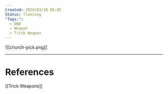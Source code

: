 ```yaml
---
Created: 2024/03/10 05:05
Status: fleeting
"Tags:":
  - DND
  - Weapon
  - Trick Weapon
---
```

![[church-pick.png]]

---
# References
[[Trick Weapons]]